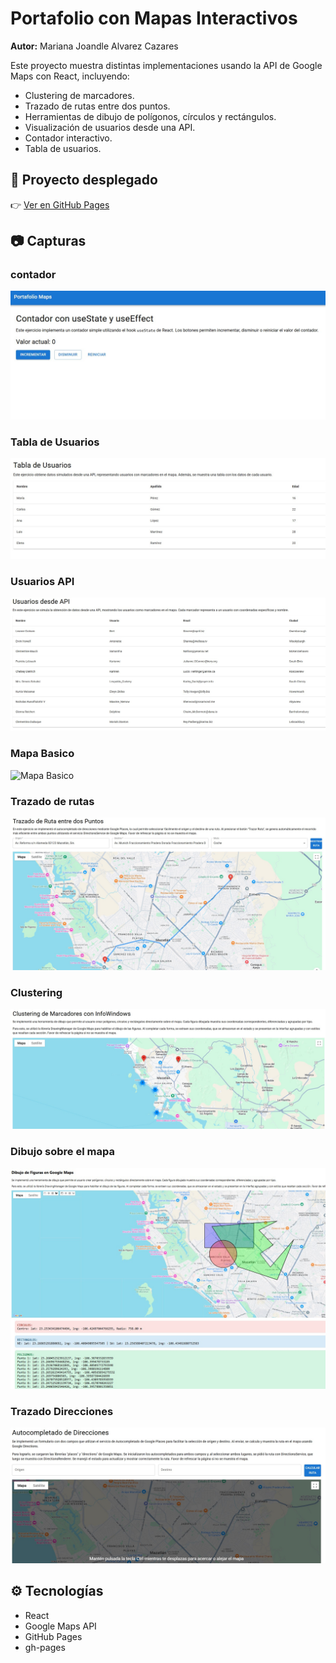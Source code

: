 # Portafolio con Mapas Interactivos

**Autor:** Mariana Joandle Alvarez Cazares

Este proyecto muestra distintas implementaciones usando la API de Google Maps con React, incluyendo:

- Clustering de marcadores.
- Trazado de rutas entre dos puntos.
- Herramientas de dibujo de polígonos, círculos y rectángulos.
- Visualización de usuarios desde una API.
- Contador interactivo.
- Tabla de usuarios.

## 🚀 Proyecto desplegado

👉 [Ver en GitHub Pages](https://M-J-A-C.github.io/Portafolio)

## 📷 Capturas

### contador
![Contador](./public/capturas/Contador.jpg)

### Tabla de Usuarios
![Tabla de Usuarios](./public/capturas/Tabla_usuarios.jpg)

### Usuarios API
![Usuarios API](./public/capturas/Usuarios_API.jpg)

### Mapa Basico
![Mapa Basico](./public/public/capturas/Mapa_Basico.jpg)

### Trazado de rutas
![Trazado de rutas](./public/capturas/Trazado_rutas.jpg)

### Clustering
![Clustering](./public/capturas/Cluster.jpg)

### Dibujo sobre el mapa
![Dibujo](./public/capturas/Dibujo.jpg)

### Trazado Direcciones
![Direcciones](./public/capturas/Direcciones.jpg)

## ⚙️ Tecnologías

- React
- Google Maps API
- GitHub Pages
- gh-pages
